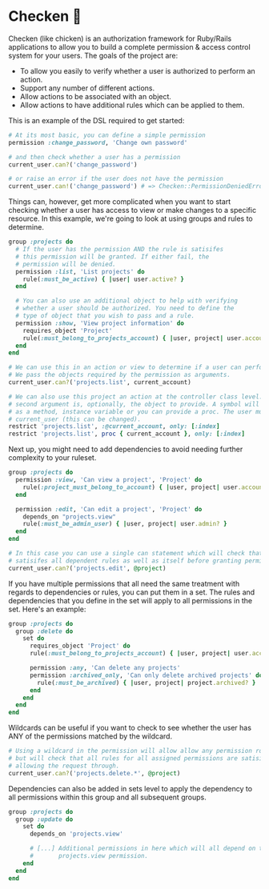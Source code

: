 # Checken 🐓

Checken (like chicken) is an authorization framework for Ruby/Rails applications to allow you to build a complete permission & access control system for your users. The goals of the project are:

* To allow you easily to verify whether a user is authorized to perform an action.
* Support any number of different actions.
* Allow actions to be associated with an object.
* Allow actions to have additional rules which can be applied to them.

This is an example of the DSL required to get started:

```ruby
# At its most basic, you can define a simple permission
permission :change_password, 'Change own password'

# and then check whether a user has a permission
current_user.can?('change_password')

# or raise an error if the user does not have the permission
current_user.can!('change_password') # => Checken::PermissionDeniedError
```

Things can, however, get more complicated when you want to start checking whether a user has access to view or make changes to a specific resource. In this example, we're going to look at using groups and rules to determine.

```ruby
group :projects do
  # If the user has the permission AND the rule is satisifes
  # this permission will be granted. If either fail, the
  # permission will be denied.
  permission :list, 'List projects' do
    rule(:must_be_active) { |user| user.active? }
  end

  # You can also use an additional object to help with verifying
  # whether a user should be authorized. You need to define the
  # type of object that you wish to pass and a rule.
  permission :show, 'View project information' do
    requires_object 'Project'
    rule(:must_belong_to_projects_account) { |user, project| user.account == project.account }
  end
end

# We can use this in an action or view to determine if a user can perform an action.
# We pass the objects required by the permission as arguments.
current_user.can?('projects.list', current_account)

# We can also use this project an action at the controller class level. The
# second argument is, optionally, the object to provide. A symbol will be called
# as a method, instance variable or you can provide a proc. The user must be available as
# current_user (this can be changed).
restrict 'projects.list', :@current_account, only: [:index]
restrict 'projects.list', proc { current_account }, only: [:index]
```

Next up, you might need to add dependencies to avoid needing further complexity to your ruleset.

```ruby
group :projects do
  permission :view, 'Can view a project', 'Project' do
    rule(:project_must_belong_to_account) { |user, project| user.account == project.account }
  end

  permission :edit, 'Can edit a project', 'Project' do
    depends_on "projects.view"
    rule(:must_be_admin_user) { |user, project| user.admin? }
  end
end

# In this case you can use a single can statement which will check that the user
# satisifes all dependent rules as well as itself before granting permission.
current_user.can?('projects.edit', @project)
```

If you have multiple permissions that all need the same treatment with regards to dependencies or rules, you can put them in a set. The rules and dependencies that you define in the set will apply to all permissions in the set. Here's an example:

```ruby
group :projects do
  group :delete do
    set do
      requires_object 'Project' do
      rule(:must_belong_to_projects_account) { |user, project| user.account == project.account }

      permission :any, 'Can delete any projects'
      permission :archived_only, 'Can only delete archived projects' do
        rule(:must_be_archived) { |user, project| project.archived? }
      end
    end
  end
end
```

Wildcards can be useful if you want to check to see whether the user has ANY of the permissions matched by the wildcard.

```ruby
# Using a wildcard in the permission will allow allow any permission role through
# but will check that all rules for all assigned permissions are satisifed before
# allowing the request through.
current_user.can?('projects.delete.*', @project)
```

Dependencies can also be added in sets level to apply the dependency to all permissions within this group and all subsequent groups.

```ruby
group :projects do
  group :update do
    set do
      depends_on 'projects.view'

      # [...] Additional permissions in here which will all depend on the
      #       projects.view permission.
    end
  end
end
```
